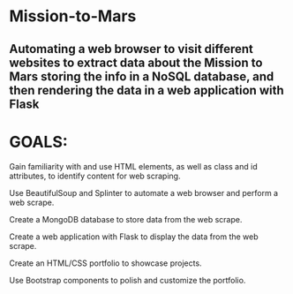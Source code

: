 # Mission-to-Mars
Automating a web browser to visit different websites to extract data about the Mission to Mars
storing the info in a NoSQL database, and then rendering the data in a web application with Flask
---
# GOALS:

Gain familiarity with and use HTML elements, as well as class and id attributes, to identify content for web scraping.

Use BeautifulSoup and Splinter to automate a web browser and perform a web scrape.

Create a MongoDB database to store data from the web scrape.

Create a web application with Flask to display the data from the web scrape.

Create an HTML/CSS portfolio to showcase projects.

Use Bootstrap components to polish and customize the portfolio.
